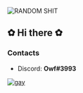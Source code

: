 ![RANDOM SHIT](https://i.imgur.com/yqeKya3.png)
## ✿ Hi there ✿

### Contacts
- Discord: **Owf#3993**

[![gay](https://github-readme-stats.vercel.app/api?username=Owf2612&show_icons=true&theme=dracula)](https://github.com/anuraghazra/github-readme-stats)
